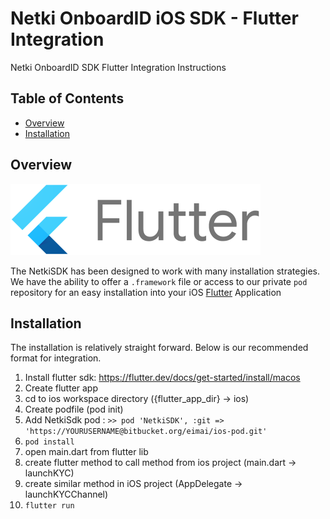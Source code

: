 # Netki OnboardID iOS SDK - Flutter Integration


Netki OnboardID SDK Flutter Integration Instructions

## Table of Contents

- [Overview](#overview)
- [Installation](#installation)



## Overview

![flutter.dev](images/flutter.png) 

The NetkiSDK has been designed to work with many installation strategies.  We have the ability to offer a `.framework` file or access to our private `pod` repository for an easy installation into your iOS [Flutter](https://flutter.dev/) Application  


## Installation

The installation is relatively straight forward.  Below is our recommended format for integration. 

1. Install flutter sdk: https://flutter.dev/docs/get-started/install/macos 
2. Create flutter app 
3. cd to ios workspace directory ({flutter_app_dir} -> ios)
4. Create podfile (pod init)
5. Add NetkiSdk pod :  `>> pod 'NetkiSDK', :git => 'https://YOURUSERNAME@bitbucket.org/eimai/ios-pod.git'`
6. `pod install` 
7. open main.dart from flutter lib
8. create flutter method to call method from ios project (main.dart -> launchKYC)
9. create similar method in iOS project (AppDelegate -> launchKYCChannel)
10. `flutter run`

